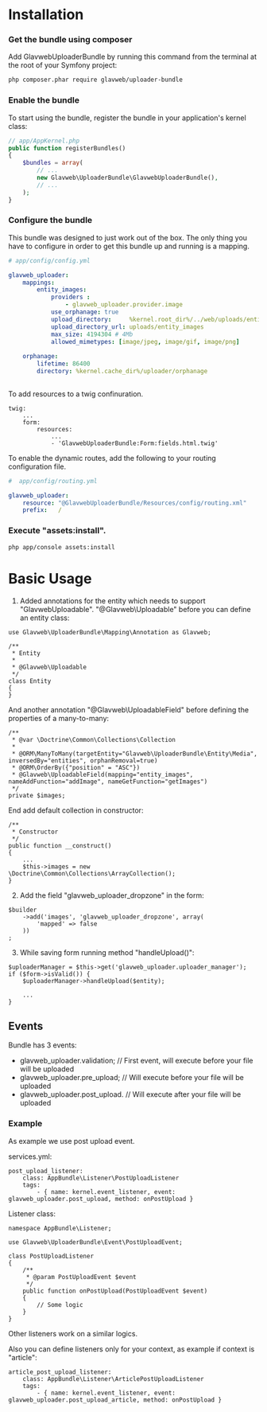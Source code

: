 Installation
============

### Get the bundle using composer

Add GlavwebUploaderBundle by running this command from the terminal at the root of
your Symfony project:

```bash
php composer.phar require glavweb/uploader-bundle
```


### Enable the bundle

To start using the bundle, register the bundle in your application's kernel class:

```php
// app/AppKernel.php
public function registerBundles()
{
    $bundles = array(
        // ...
        new Glavweb\UploaderBundle\GlavwebUploaderBundle(),
        // ...
    );
}
```

### Configure the bundle

This bundle was designed to just work out of the box. The only thing you have to configure in order to get this bundle up and running is a mapping.

```yaml
# app/config/config.yml

glavweb_uploader:
    mappings:
        entity_images:
            providers :
                - glavweb_uploader.provider.image
            use_orphanage: true
            upload_directory:     %kernel.root_dir%/../web/uploads/entity_images
            upload_directory_url: uploads/entity_images
            max_size: 4194304 # 4Mb
            allowed_mimetypes: [image/jpeg, image/gif, image/png]
            
    orphanage:
        lifetime: 86400
        directory: %kernel.cache_dir%/uploader/orphanage
            
```

To add resources to a twig confinuration.

```
twig:
    ...
    form:
        resources:
            ...
            - 'GlavwebUploaderBundle:Form:fields.html.twig'

```

To enable the dynamic routes, add the following to your routing configuration file.

```yaml
#  app/config/routing.yml

glavweb_uploader:
    resource: "@GlavwebUploaderBundle/Resources/config/routing.xml"
    prefix:   /
```

### Execute "assets:install".

```
php app/console assets:install
```

Basic Usage
===========

1. Added annotations for the entity which needs to support "GlavwebUploadable".
"@Glavweb\Uploadable" before you can define an entity class:

```
use Glavweb\UploaderBundle\Mapping\Annotation as Glavweb;

/**
 * Entity
 * 
 * @Glavweb\Uploadable
 */
class Entity
{
}
```

And another annotation "@Glavweb\UploadableField" before defining the properties of a many-to-many:

```
/**
 * @var \Doctrine\Common\Collections\Collection
 * 
 * @ORM\ManyToMany(targetEntity="Glavweb\UploaderBundle\Entity\Media", inversedBy="entities", orphanRemoval=true)
 * @ORM\OrderBy({"position" = "ASC"})
 * @Glavweb\UploadableField(mapping="entity_images", nameAddFunction="addImage", nameGetFunction="getImages")
 */
private $images;
```

End add default collection in constructor:

```
/**
 * Constructor
 */
public function __construct()
{
    ...
    $this->images = new \Doctrine\Common\Collections\ArrayCollection();
}
```

2. Add the field "glavweb_uploader_dropzone" in the form:

```
$builder
    ->add('images', 'glavweb_uploader_dropzone', array(
        'mapped' => false
    ))
;
```

3. While saving form running method "handleUpload()":

```
$uploaderManager = $this->get('glavweb_uploader.uploader_manager');
if ($form->isValid()) {
    $uploaderManager->handleUpload($entity);

    ...
}
```

## Events

Bundle has 3 events:

- glavweb_uploader.validation; // First event, will execute before your file will be uploaded
- glavweb_uploader.pre_upload; // Will execute before your file will be uploaded
- glavweb_uploader.post_upload. // Will execute after your file will be uploaded

### Example

As example we use post upload event.

services.yml: 
    
    post_upload_listener:
        class: AppBundle\Listener\PostUploadListener
        tags:
            - { name: kernel.event_listener, event: glavweb_uploader.post_upload, method: onPostUpload }

Listener class: 

    namespace AppBundle\Listener;
    
    use Glavweb\UploaderBundle\Event\PostUploadEvent;
    
    class PostUploadListener
    {
        /**
         * @param PostUploadEvent $event
         */
        public function onPostUpload(PostUploadEvent $event)
        {
            // Some logic
        }
    }

Other listeners work on a similar logics.

Also you can define listeners only for your context, as example if context is "article":

    article_post_upload_listener:
        class: AppBundle\Listener\ArticlePostUploadListener
        tags:
            - { name: kernel.event_listener, event: glavweb_uploader.post_upload_article, method: onPostUpload }

